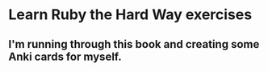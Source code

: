 # Learn Ruby the Hard Way exercises

## I'm running through this book and creating some Anki cards for myself.
